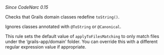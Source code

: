 *Since CodeNarc 0.15*

Checks that Grails domain classes redefine `toString()`.

Ignores classes annotated with `@ToString` or `@Canonical`.

This rule sets the default value of `applyToFilesMatching` to only match
files under the ‘grails-app/domain’ folder. You can override this with a
different regular expression value if appropriate.
